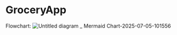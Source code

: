 # GroceryApp

Flowchart:
![Untitled diagram _ Mermaid Chart-2025-07-05-101556](https://github.com/user-attachments/assets/8278509f-3894-48a3-898f-1c21b2f5b755)



